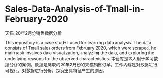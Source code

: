 # Sales-Data-Analysis-of-Tmall-in-February-2020
天猫_20年2月份销售数据分析


This repository is a case study I used for learning data analysis. The data consists of Tmall sales orders from February 2020, which were scraped. 
he main task involves data visualization, analyzing the data, and exploring the underlying reasons for the observed characteristics.
本仓库是本人用于学习数据分析的案例，数据是爬取的20年2月份的天猫销售订单，工作内容是对数据进行可视化，对数据进行分析，探究出具特征产生的原因。
